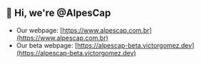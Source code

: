 ## 👋 Hi, we're @AlpesCap

- Our webpage: [https://www.alpescap.com.br](https://www.alpescap.com.br)
- Our beta webpage: [https://alpescap-beta.victorgomez.dev](https://alpescap-beta.victorgomez.dev)
